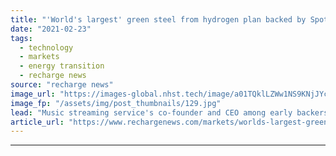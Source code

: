 ```yaml
---
title: "'World's largest' green steel from hydrogen plan backed by Spotify billionaire Ek"
date: "2021-02-23"
tags: 
  - technology
  - markets
  - energy transition
  - recharge news
source: "recharge news"
image_url: "https://images-global.nhst.tech/image/a01TQklLZWw1NS9KNjJYcHI1blEwRmZGcjlPaVJOK09SeERFMDRTQ3N0TT0=/nhst/binary/fc253f8c9b095210da2cd9dd46b27033"
image_fp: "/assets/img/post_thumbnails/129.jpg"
lead: "Music streaming service's co-founder and CEO among early backers of $3bn initiative to tap renewables to fuel production in northern Sweden"
article_url: "https://www.rechargenews.com/markets/worlds-largest-green-steel-from-hydrogen-plan-backed-by-spotify-billionaire-ek/2-1-968432"
---
```


---

